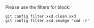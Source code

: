 Please use the filters for block:
``` shell
git config filter.xxd.clean xxd
git config filter.xxd.smudge 'xxd -r'
```
